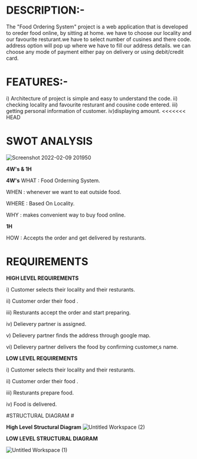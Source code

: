 # DESCRIPTION:-
The "Food Ordering System" project is a web application that is developed to oreder food online, by sitting at home.
we have to choose our locality and our favourite resturant.we have to select number of cusines and there code. address option will pop up where we have to fill our address details. we can choose any mode of payment either pay on delivery or using debit/credit card.


# FEATURES:-
 i) Architecture of project is simple and easy to understand the code.
 ii) checking locality and favourite resturant and cousine code entered.
 iii) getting personal information of customer.
 iv)displaying amount.
<<<<<<< HEAD

# SWOT ANALYSIS

 
 
![Screenshot 2022-02-09 201950](https://user-images.githubusercontent.com/64580759/153226581-a03581ff-acee-456b-a78f-59b811192590.png)

**4W's & 1H**


**4W's**
WHAT : Food Orderning System.

WHEN : whenever we want to eat outside food.

WHERE : Based On Locality.

WHY : makes convenient way to buy food online.


**1H**

HOW : Accepts the order and get delivered by resturants.

# REQUIREMENTS

**HIGH LEVEL REQUIREMENTS**

i) Customer selects their locality and their resturants.

ii) Customer order their food .

iii) Resturants accept the order and start preparing.

iv) Delievery partner is assigned.

v) Delievery partner finds the  address through google map.

vi) Delievery partner delivers the food by confirming customer,s name.


**LOW LEVEL REQUIREMENTS**

i) Customer selects their locality and their resturants.

ii) Customer order their food .

iii) Resturants prepare food.

iv) Food is delivered.


#STRUCTURAL DIAGRAM #

**High Level Structural Diagram**
![Untitled Workspace (2)](https://user-images.githubusercontent.com/64580759/153249024-34f3061f-cdde-47b1-8a60-9fdcc92ba13d.png)

**LOW LEVEL STRUCTURAL DIAGRAM**

![Untitled Workspace (1)](https://user-images.githubusercontent.com/64580759/153249110-dc3bdbae-4dcc-4585-9df8-0676d6bcb92f.png)
 